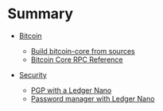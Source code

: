 # Summary

- [Bitcoin]()

    - [Build bitcoin-core from sources](./bitcoin/build_core_from_sources.md)
    - [Bitcoin Core RPC Reference](./bitcoin/rpc.md)

- [Security]()

    - [PGP with a Ledger Nano](./security/pgp_ledger/article.md)
    - [Password manager with Ledger Nano](./security/qt_pass/article.md)
